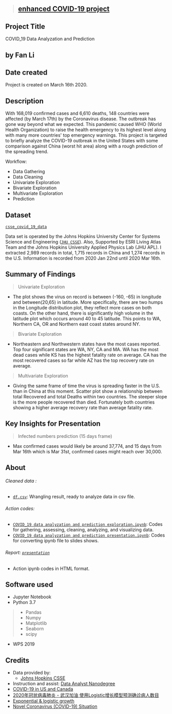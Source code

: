 >## [enhanced COVID-19 project](https://github.com/victorlifan/projects_review/tree/master/COVID-19%20project)

## Project Title
COVID_19 Data Analyzation and Prediction

## by Fan Li

## Date created
Project is created on March 16th 2020.


## Description
With 168,019 confirmed cases and 6,610 deaths, 148 countries were affected (by March 17th) by the Coronavirus disease. The outbreak has gone way beyond what we expected. This pandemic caused WHO (World Health Organization) to raise the health emergency to its highest level along with many more countries' top emergency warnings. This project is targeted to briefly analyze the COVID-19 outbreak in the United States with some comparison against China (worst hit area) along with a rough prediction of the spreading trend.

Workflow:
+ Data Gathering
+ Data Cleaning
+ Univariate Exploration
+ Bivariate Exploration
+ Multivariate Exploration
+ Prediction


## Dataset

[`csse_covid_19_data`](https://github.com/victorlifan/COVID_19-data-analyze-and-prediction/tree/master/csse_covid_19_data)

 Data set is operated by the Johns Hopkins University Center for Systems Science and Engineering ([`JHU CSSE`](https://github.com/CSSEGISandData/COVID-19)). Also, Supported by ESRI Living Atlas Team and the Johns Hopkins University Applied Physics Lab (JHU APL). I extracted 2,989 records in total, 1,715 records in China and 1,274 records in the U.S. Information is recorded from 2020 Jan 22nd until 2020 Mar 16th.

 ## Summary of Findings

 > Univariate Exploration
 + The plot shows the virus on record is between (-160, -65) in longitude and between(20,65) in latitude. More specifically, there are two humps in the Longitude distribution plot, they reflect more cases on both coasts. On the other hand, there is significantly high volume in the latitude plot which occurs around 40 to 45 latitude. This points to WA, Northern CA, OR and Northern east coast states around NY.

 > Bivariate Exploration
 + Northeastern and Northwestern states have the most cases reported. Top four significant states are WA, NY, CA and MA. WA has the most dead cases while KS has the highest fatality rate on average. CA has the most recovered cases so far while AZ has the top recovery rate on average.

 > Multivariate Exploration
 + Giving the same frame of time the virus is spreading faster in the U.S. than in China at this moment. Scatter plot show a relationship between total Recovered and total Deaths within two countries. The steeper slope is the more people recovered than died. Fortunately both countries showing a higher average recovery rate than average fatality rate.


 ## Key Insights for Presentation

 > Infected numbers prediction (15 days frame)
 + Max confirmed cases would likely be around 37,774, and 15 days from Mar 16th which is Mar 31st, confirmed cases might reach over 30,000.

 ## About
###### Cleaned data :
+ [`df.csv`](https://github.com/victorlifan/COVID_19-data-analyze-and-prediction/blob/master/csse_covid_19_data/df.csv): Wrangling result, ready to analyze data in csv file.

###### Action codes:
 + [`COVID_19 data analyzation and prediction exploration.ipynb`](https://github.com/victorlifan/COVID_19-data-analyze-and-prediction/blob/master/COVID_19%20data%20analyzation%20and%20prediction%20exploration.ipynb):
 Codes for gathering, assessing, cleaning, analyzing, and visualizing data.
 + [`COVID_19 data analyzation and prediction presentation.ipynb`](https://github.com/victorlifan/COVID_19-data-analyze-and-prediction/blob/master/COVID_19%20data%20analyzation%20and%20prediction%20presentation.ipynb):
 Codes for converting ipynb file to slides shows.

###### Report: [`presentation`](https://github.com/victorlifan/COVID_19-data-analyze-and-prediction/tree/master/presentation)
 + Action ipynb codes in HTML format.


## Software used
+ Jupyter Notebook
+ Python 3.7
> + Pandas
> + Numpy
> + Matplotlib
> + Seaborn
> + scipy

+ WPS 2019


## Credits
+ Data provided by:
    + [Johns Hopkins CSSE](https://github.com/CSSEGISandData/COVID-19)
+ Instruction and assist: [Data Analyst Nanodegree](https://www.udacity.com/course/data-analyst-nanodegree--nd002)
+ [COVID-19 in US and Canada](https://coronavirus.1point3acres.com/en)
+ [2020年冠状病毒肺炎 - 武汉加油 使用Logistic增长模型预测确诊病人数目](https://blog.csdn.net/qq_26822029/article/details/104213781)
+ [Exponential & logistic growth](https://www.khanacademy.org/science/biology/ecology/population-growth-and-regulation/a/exponential-logistic-growth)
+ [Novel Coronavirus (COVID-19) Situation](https://experience.arcgis.com/experience/685d0ace521648f8a5beeeee1b9125cd)

